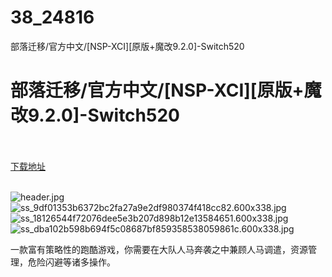 # 38_24816
部落迁移/官方中文/[NSP-XCI][原版+魔改9.2.0]-Switch520
# 部落迁移/官方中文/[NSP-XCI][原版+魔改9.2.0]-Switch520
 <br/></br>
[下载地址](https://www.switch520.cc/article/24816 "下载地址")
<br/></br>

<p><img title="header.jpg" src="https://www.switch520.cc/muke_img/2021_11_22_bdb0f63556b30.jpg" alt="header.jpg"><br>
<img title="ss_9df01353b6372bc2fa27a9e2df980374f418cc82.600x338.jpg" src="https://www.switch520.cc/muke_img/2021_11_22_7714b6594b837.jpg" alt="ss_9df01353b6372bc2fa27a9e2df980374f418cc82.600x338.jpg"><br>
<img title="ss_18126544f72076dee5e3b207d898b12e13584651.600x338.jpg" src="https://www.switch520.cc/muke_img/2021_11_22_d2494be89d5f7.jpg" alt="ss_18126544f72076dee5e3b207d898b12e13584651.600x338.jpg"><br>
<img title="ss_dba102b598b694f5c08687bf859358538059861c.600x338.jpg" src="https://www.switch520.cc/muke_img/2021_11_22_eec85a5d10f24.jpg" alt="ss_dba102b598b694f5c08687bf859358538059861c.600x338.jpg"></p>
<p>一款富有策略性的跑酷游戏，你需要在大队人马奔袭之中兼顾人马调遣，资源管理，危险闪避等诸多操作。</p>
<p>&nbsp;</p>




